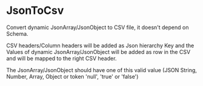 # JsonToCsv
Convert dynamic JsonArray/JsonObject to CSV file, it doesn't depend on Schema.

CSV headers/Column headers will be added as Json hierarchy Key and the Values of dynamic JsonArray/JsonObject will be added as row in the CSV and will be mapped to the right CSV header.

The JsonArray/JsonObject should have one of this valid value (JSON String, Number, Array, Object or token 'null', 'true' or 'false')